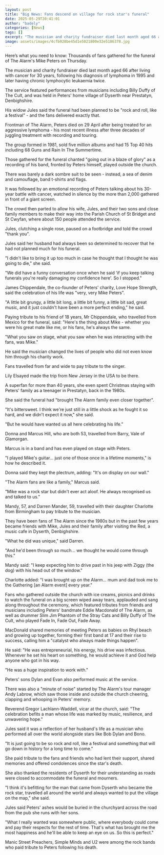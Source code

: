 ```yaml
---
layout: post
title: "Big News: Fans descend on village for rock star's funeral"
date: 2025-05-29T20:41:01
author: "badely"
categories: [News]
tags: []
excerpt: "The musician and charity fundraiser died last month aged 66 after living with cancer for 30 years."
image: assets/images/4cfb928be45d1e5021800e32e5186378.jpg
---
```


Here’s what you need to know: Thousands of fans gathered for the funeral of The Alarm's Mike Peters on Thursday.

The musician and charity fundraiser died last month aged 66 after living with cancer for 30 years, following his diagnosis of lymphoma in 1995 and later having chronic lymphocytic leukaemia twice.

The service featured performances from musicians including Billy Duffy of The Cult, and was held in Peters' home village of Dyserth near Prestatyn, Denbighshire.

His widow Jules said the funeral had been planned to be "rock and roll, like a festival" - and the fans delivered exactly that.

Frontman of The Alarm, Peters died on 29 April after being treated for an aggressive lymphoma - his most recent illness after three decades of juggling treatment with recording and touring.

The group formed in 1981, sold five million albums and had 15 Top 40 hits including 68 Guns and Rain In The Summertime.

Those gathered for the funeral chanted "going out in a blaze of glory" as a recording of his band, fronted by Peters himself, played outside the church.

There was barely a dark sombre suit to be seen - instead, a sea of denim and camouflage, band t-shirts and flags.

It was followed by an emotional recording of Peters talking about his 30-year battle with cancer, watched in silence by the more than 2,000 gathered in front of a giant screen. 

The crowd then parted to allow his wife, Jules, and their two sons and close family members to make their way into the Parish Church of St Bridget and St Cwyfan, where about 150 people attended the service. 

Jules, clutching a single rose, paused on a footbridge and told the crowd "thank you".

Jules said her husband had always been so determined to recover that he had not planned much for his funeral.

"I didn't like to bring it up too much in case he thought that I thought he was going to die," she said.

"We did have a funny conversation once when he said 'if you keep talking funerals you're really damaging my confidence here'. So I stopped."

James Chippendale, the co-founder of Peters' charity, Love Hope Strength, said the celebration of his life was "very, very Mike Peters".

"A little bit grungy, a little bit long, a little bit funny, a little bit sad, great music, and it just couldn't have been a more perfect ending," he said.

Paying tribute to his friend of 18 years, Mr Chippendale, who travelled from Mexico for the funeral, said: "Here's the thing about Mike - whether you were his great mate like me, or his fans, he's always the same.

"What you saw on stage, what you saw when he was interacting with the fans, was Mike."

He said the musician changed the lives of people who did not even know him through his charity work.

Fans travelled from far and wide to pay tribute to the singer.

Lily Elsayed made the trip from New Jersey in the USA to be there. 

A superfan for more than 40 years, she even spent Christmas staying with Peters' family as a teenager in Prestatyn, back in the 1980s.

She said the funeral had "brought The Alarm family even closer together".

"It's bittersweet. I think we're just still in a little shock as he fought it so hard, and we didn't expect it now," she said.

"But he would have wanted us all here celebrating his life."

Donna and Marcus Hill, who are both 53, travelled from Barry, Vale of Glamorgan.

Marcus is in a band and has even played on stage with Peters.

"I played Mike's guitar... just one of those once in a lifetime moments," is how he described it. 

Donna said they kept the plectrum, adding: "It's on display on our wall."

"The Alarm fans are like a family," Marcus said.

"Mike was a rock star but didn't ever act aloof. He always recognised us and talked to us."

Mandy, 57, and Darren Mander, 59, travelled with their daughter Charlotte from Birmingham to pay tribute to the musician.

They have been fans of The Alarm since the 1980s but in the past few years became friends with Mike, Jules and their family after visiting the Red, a music cafe in Dyserth, Denbighshire. 

"What he did was unique," said Darren.

"And he'd been through so much... we thought he would come through this."

Mandy said: "I keep expecting him to drive past in his jeep with Ziggy (the dog) with his head out of the window."

Charlotte added: "I was brought up on the Alarm... mum and dad took me to the Gathering [an Alarm event] every year."

Fans who gathered outside the church with ice creams, picnics and drinks to watch the funeral on a big screen wiped away tears, applauded and sang along throughout the ceremony, which featured tributes from friends and musicians including Peters' bandmate Eddie Macdonald of The Alarm, as well as drummer Slim Jim Phantom of the Stray Cats and Billy Duffy of The Cult, who played Fade In, Fade Out, Fade Away.

MacDonald shared memories of meeting Peters as babies on Rhyl beach and growing up together, forming their first band at 17 and their rise to success, calling him a "catalyst who always made things happen".

He said: "He was entrepreneurial, his energy, his drive was infectious. Whenever he set his heart on something, he would achieve it and God help anyone who got in his way.

"He was a huge inspiration to work with."

Peters' sons Dylan and Evan also performed music at the service.

There was also a "minute of noise" started by The Alarm's tour manager Andy Labrow, which saw those inside and outside the church cheering, clapping and whooping in Peters' memory.

Reverend Gregor Lachlann-Waddell, vicar at the church, said: "The celebration befits a man whose life was marked by music, resilience, and unwavering hope."

Jules said it was a reflection of her husband's life as a musician who performed all over the world alongside stars like Bob Dylan and Bono.

"It is just going to be so rock and roll, like a festival and something that will go down in history for a long time to come."

She paid tribute to the fans and friends who had lent their support, shared memories and offered condolences since the star's death.

She also thanked the residents of Dyserth for their understanding as roads were closed to accommodate the funeral and mourners.

"I think it's befitting for the man that came from Dyserth who became the rock star, travelled all around the world and always wanted to put the village on the map," she said.

Jules said Peters' ashes would be buried in the churchyard across the road from the pub she runs with her sons.

"What I really wanted was somewhere public, where everybody could come and pay their respects for the rest of time. That's what has brought me the most happiness and he'll be able to keep an eye on us. So this is perfect."

Manic Street Preachers, Simple Minds and U2 were among the rock bands who paid tribute to Peters following his death.

